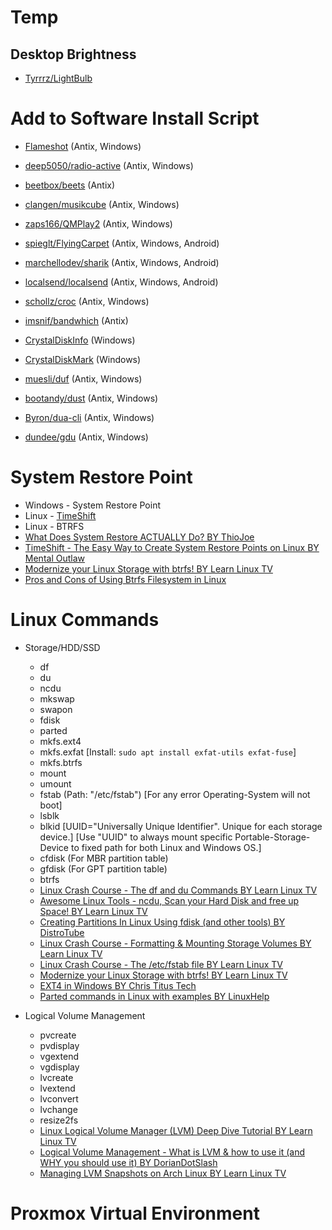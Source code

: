 # Temp

## Desktop Brightness

* [Tyrrrz/LightBulb](https://github.com/Tyrrrz/LightBulb)

# Add to Software Install Script

* [Flameshot](https://github.com/flameshot-org/flameshot) (Antix, Windows)
* [deep5050/radio-active](https://github.com/deep5050/radio-active) (Antix, Windows)
* [beetbox/beets](https://github.com/beetbox/beets) (Antix)
* [clangen/musikcube](https://github.com/clangen/musikcube) (Antix, Windows)
* [zaps166/QMPlay2](https://github.com/zaps166/QMPlay2) (Antix, Windows)
* [spieglt/FlyingCarpet](https://github.com/spieglt/FlyingCarpet) (Antix, Windows, Android)
* [marchellodev/sharik](https://github.com/marchellodev/sharik) (Antix, Windows, Android)
* [localsend/localsend](https://github.com/localsend/localsend) (Antix, Windows, Android)
* [schollz/croc](https://github.com/schollz/croc) (Antix, Windows)
* [imsnif/bandwhich](https://github.com/imsnif/bandwhich) (Antix)

* [CrystalDiskInfo](https://crystalmark.info/en/software/crystaldiskinfo/) (Windows)
* [CrystalDiskMark](https://crystalmark.info/en/software/crystaldiskmark/) (Windows)

* [muesli/duf](https://github.com/muesli/duf) (Antix, Windows)
* [bootandy/dust](https://github.com/bootandy/dust) (Antix, Windows)
* [Byron/dua-cli](https://github.com/Byron/dua-cli) (Antix, Windows)
* [dundee/gdu](https://github.com/dundee/gdu) (Antix, Windows)

# System Restore Point

* Windows - System Restore Point
* Linux - [TimeShift](https://github.com/linuxmint/timeshift)
* Linux - BTRFS
* [What Does System Restore ACTUALLY Do? BY ThioJoe](https://www.youtube.com/watch?v=udHfkn0s4qs)
* [TimeShift - The Easy Way to Create System Restore Points on Linux BY Mental Outlaw](https://www.youtube.com/watch?v=npQu2PTaqos)
* [Modernize your Linux Storage with btrfs! BY Learn Linux TV](https://www.youtube.com/watch?v=RPO-fS6HQbY)
* [Pros and Cons of Using Btrfs Filesystem in Linux](https://itsfoss.com/btrfs/)

# Linux Commands

* Storage/HDD/SSD
  * df
  * du
  * ncdu
  * mkswap
  * swapon
  * fdisk
  * parted
  * mkfs.ext4
  * mkfs.exfat [Install: `sudo apt install exfat-utils exfat-fuse`]
  * mkfs.btrfs
  * mount
  * umount
  * fstab (Path: "/etc/fstab") [For any error Operating-System will not boot]
  * lsblk
  * blkid [UUID="Universally Unique Identifier". Unique for each storage device.] [Use "UUID" to always mount specific Portable-Storage-Device to fixed path for both Linux and Windows OS.]
  * cfdisk (For MBR partition table)
  * gfdisk (For GPT partition table)
  * btrfs
  * [Linux Crash Course - The df and du Commands BY Learn Linux TV](https://www.youtube.com/watch?v=ZRs5zVv_1UU)
  * [Awesome Linux Tools - ncdu, Scan your Hard Disk and free up Space! BY Learn Linux TV](https://www.youtube.com/watch?v=nj8HtCNYOsU)
  * [Creating Partitions In Linux Using fdisk (and other tools) BY DistroTube](https://www.youtube.com/watch?v=LPYfoFSXB9A)
  * [Linux Crash Course - Formatting & Mounting Storage Volumes BY Learn Linux TV](https://www.youtube.com/watch?v=2Z6ouBYfZr8)
  * [Linux Crash Course - The /etc/fstab file BY Learn Linux TV](https://www.youtube.com/watch?v=A7xH74o6kY0)
  * [Modernize your Linux Storage with btrfs! BY Learn Linux TV](https://www.youtube.com/watch?v=RPO-fS6HQbY)
  * [EXT4 in Windows BY Chris Titus Tech](https://www.youtube.com/watch?v=aX1vH1j7m7U)
  * [Parted commands in Linux with examples BY LinuxHelp](https://www.youtube.com/watch?v=GmAM7XroncA)

* Logical Volume Management
  * pvcreate
  * pvdisplay
  * vgextend
  * vgdisplay
  * lvcreate
  * lvextend
  * lvconvert
  * lvchange
  * resize2fs
  * [Linux Logical Volume Manager (LVM) Deep Dive Tutorial BY Learn Linux TV](https://www.youtube.com/watch?v=MeltFN-bXrQ)
  * [Logical Volume Management - What is LVM & how to use it (and WHY you should use it) BY DorianDotSlash](https://www.youtube.com/watch?v=214rUhQe7B4)
  * [Managing LVM Snapshots on Arch Linux BY Learn Linux TV](https://www.youtube.com/watch?v=RnjpLZmQ4DM)

# Proxmox Virtual Environment
